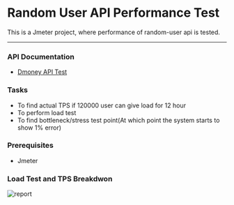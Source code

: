 # Random User API Performance Test

This is a Jmeter project, where performance of random-user api is tested.

---
### API Documentation
- [Dmoney API Test](https://documenter.getpostman.com/view/12316264/2s8ZDeUKKL)



### Tasks
- To find actual TPS if 120000 user can give load for 12 hour
- To perform load test
- To find bottleneck/stress test point(At which point the system starts to show 1% error) 


### Prerequisites
- Jmeter





### Load Test and TPS Breakdwon
![report](Screenshots/report.png)

